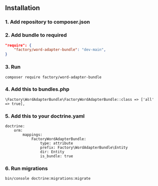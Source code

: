 <a name="installation"></a>
## Installation
### 1. Add repository to composer.json
### 2. Add bundle to required
```json
"require": {
    "factory/word-adapter-bundle": "dev-main",
}
```

### 3. Run
``
composer require factory/word-adapter-bundle
``

### 4. Add this to bundles.php
```
\Factory\WordAdapterBundle\FactoryWordAdapterBundle::class => ['all' => true],
```

### 5. Add this to your doctrine.yaml
```
doctrine:
    orm:
        mappings:
            FactoryWordAdapterBundle:
                type: attribute
                prefix: Factory\WordAdapterBundle\Entity
                dir: Entity
                is_bundle: true
```

### 6. Run migrations
``
bin/console doctrine:migrations:migrate
``

